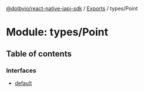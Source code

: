 [@dolbyio/react-native-iapi-sdk](../README.md) / [Exports](../modules.md) / types/Point

# Module: types/Point

## Table of contents

### Interfaces

- [default](../interfaces/types_Point.default.md)
